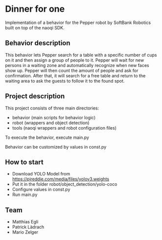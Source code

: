 # Dinner for one
Implementation of a behavior for the Pepper robot by SoftBank Robotics built on top of the naoqi SDK.

## Behavior description
This behavior lets Pepper search for a table with a specific number of cups on it and then assign a group of people to it.
Pepper will wait for new persons in a waiting zone and automatically recognize when new faces show up.
Pepper will then count the amount of people and ask for confirmation. After that, it will search for a free table and return to the waiting area to ask the guests to follow it to the found spot. 

## Project description
This project consists of three main directories:
* behavior (main scripts for behavior logic)
* robot (wrappers and object detection)
* tools (naoqi wrappers and robot configuration files)

To execute the behavior, execute main.py

Behavior can be customized by values in const.py

## How to start
- Download YOLO Model from https://pjreddie.com/media/files/yolov3.weights
- Put it in the folder robot/object_detection/yolo-coco
- Configure values in const.py
- Run main.py

## Team
* Matthias Egli
* Patrick Lädrach
* Mario Zelger